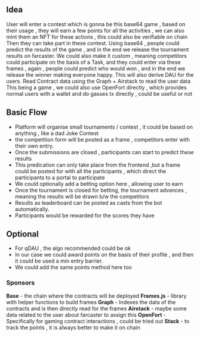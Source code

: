 ## Idea

User will enter a contest which is gonna be this base64 game , based on their usage , they will earn a few points for all the activities , we can also mint them an NFT for these actions , this could also be verifiable on chain
Then they can take part in these contest.
Using base64 , people could predict the results of the game , and in the end we release the tournament results on farcaster.
We could also make it custom , meaning competitors could participate on the basis of a Task, and they could enter via these frames , again , people could predict who would won , and in the end we release the winner making everyone happy. This will also derive DAU for the users.
Read Contract data using the Graph + Airstack to read the user data
This being a game , we could also use OpenFort directly , which provides normal users with a wallet and do gasses tx directly , could be useful or not

## Basic Flow

- Platform will organise small tournaments / contest , it could be based on anything , like a dad Joke Contest
- the competition form will be posted as a frame , competitors enter with their own entry.
- Once the submissions are closed , participants can start to predict these results
- This predication can only take place from the frontend ,but a frame could be posted for with all the participants , which direct the participants to a portal to participate
- We could optionally add a betting option here , allowing user to earn
- Once the tournament is closed for betting, the tournament advances , meaning the results will be drawn b/w the competitors
- Results as leaderboard can be posted as casts from the bot automatically.
- Participants would be rewarded for the scores they have

## Optional

- For qDAU , the algo recommended could be ok
- In our case we could award points on the basis of their profile , and then it could be used a min entry barrier.
- We could add the same points method here too

### Sponsors

**Base** - the chain where the contracts will be deployed
**Frames.js** - library with helper functions to build frames
**Graph** - Indexes the data of the contracts and is then directly read for the frames
**Airstack** - maybe some data related to the user about farcaster to assign this
**OpenFort** - Specifically for gaming contract interactions , could be tried out
**Stack** - to track the points , it is always better to make it on chain
